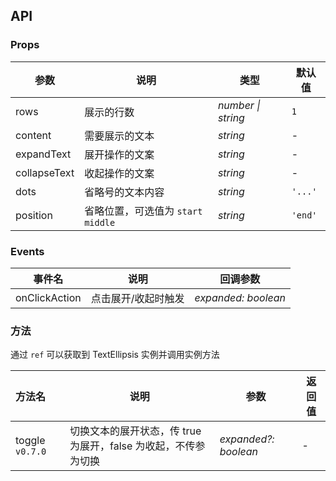 ## API

### Props

| 参数         | 说明                                | 类型               | 默认值  |
| ------------ | ----------------------------------- | ------------------ | ------- |
| rows         | 展示的行数                          | _number \| string_ | `1`     |
| content      | 需要展示的文本                      | _string_           | -       |
| expandText   | 展开操作的文案                      | _string_           | -       |
| collapseText | 收起操作的文案                      | _string_           | -       |
| dots         | 省略号的文本内容                    | _string_           | `'...'` |
| position     | 省略位置，可选值为 `start` `middle` | _string_           | `'end'` |

### Events

| 事件名        | 说明                | 回调参数            |
| ------------- | ------------------- | ------------------- |
| onClickAction | 点击展开/收起时触发 | _expanded: boolean_ |

### 方法

通过 `ref` 可以获取到 TextEllipsis 实例并调用实例方法

| 方法名 | 说明     | 参数 | 返回值 |
| :----- | -------- | ---- | ------ |
| toggle `v0.7.0`  | 切换文本的展开状态，传 true 为展开，false 为收起，不传参为切换 | _expanded?: boolean_   | -      |